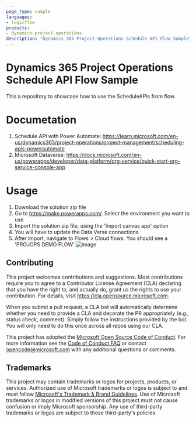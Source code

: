 ```yaml
---
page_type: sample
languages:
- logicflow
products:
- dynamics-project-operations
description: "Dynamics 365 Project Operations Schedule API Flow Sample"
---
```


# Dynamics 365 Project Operations Schedule API Flow Sample
This a repository to showcase how to use the ScheduleAPIs from flow.   

# Documetation

1. Schedule API with Power Automate: https://learn.microsoft.com/en-us/dynamics365/project-operations/project-management/scheduling-apis-powerautomate
2. Microsoft Dataverse: https://docs.microsoft.com/en-us/powerapps/developer/data-platform/org-service/quick-start-org-service-console-app

# Usage

1. Download the solution zip file
2. Go to https://make.powerapps.com/. Select the environment you want to use
3. Import the solution zip file, using the 'Import canvas app' option
4. You will have to update the Data Verse connections
5. After import, navigate to Flows > Cloud flows. You should see a 'PROJOPS DEMO FLOW'
![image](https://user-images.githubusercontent.com/15526549/198174265-a9ac486d-b079-47e7-9181-3554429d472c.png)



## Contributing

This project welcomes contributions and suggestions.  Most contributions require you to agree to a
Contributor License Agreement (CLA) declaring that you have the right to, and actually do, grant us
the rights to use your contribution. For details, visit https://cla.opensource.microsoft.com.

When you submit a pull request, a CLA bot will automatically determine whether you need to provide
a CLA and decorate the PR appropriately (e.g., status check, comment). Simply follow the instructions
provided by the bot. You will only need to do this once across all repos using our CLA.

This project has adopted the [Microsoft Open Source Code of Conduct](https://opensource.microsoft.com/codeofconduct/).
For more information see the [Code of Conduct FAQ](https://opensource.microsoft.com/codeofconduct/faq/) or
contact [opencode@microsoft.com](mailto:opencode@microsoft.com) with any additional questions or comments.

## Trademarks

This project may contain trademarks or logos for projects, products, or services. Authorized use of Microsoft 
trademarks or logos is subject to and must follow 
[Microsoft's Trademark & Brand Guidelines](https://www.microsoft.com/en-us/legal/intellectualproperty/trademarks/usage/general).
Use of Microsoft trademarks or logos in modified versions of this project must not cause confusion or imply Microsoft sponsorship.
Any use of third-party trademarks or logos are subject to those third-party's policies.
